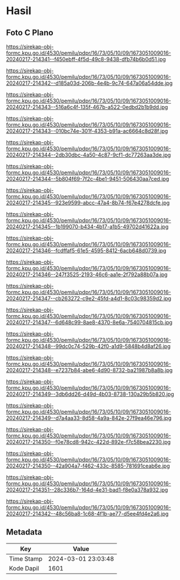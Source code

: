 # Hasil

## Foto C Plano

https://sirekap-obj-formc.kpu.go.id/4530/pemilu/pdpr/16/73/05/10/09/1673051009016-20240217-214341--f450ebff-4f5d-49c8-9438-dfb74b6b0d51.jpg

https://sirekap-obj-formc.kpu.go.id/4530/pemilu/pdpr/16/73/05/10/09/1673051009016-20240217-214342--d185a03d-206b-4e4b-9c74-647a06a54dde.jpg

https://sirekap-obj-formc.kpu.go.id/4530/pemilu/pdpr/16/73/05/10/09/1673051009016-20240217-214343--516a6c4f-135f-467b-a522-0edbd2b1b9dd.jpg

https://sirekap-obj-formc.kpu.go.id/4530/pemilu/pdpr/16/73/05/10/09/1673051009016-20240217-214343--010bc74e-301f-4353-b91a-ac6664c8d28f.jpg

https://sirekap-obj-formc.kpu.go.id/4530/pemilu/pdpr/16/73/05/10/09/1673051009016-20240217-214344--2db30dbc-4a50-4c87-9cf1-dc77263aa3de.jpg

https://sirekap-obj-formc.kpu.go.id/4530/pemilu/pdpr/16/73/05/10/09/1673051009016-20240217-214344--5b804f69-7f2c-4be1-9451-506430aa7ced.jpg

https://sirekap-obj-formc.kpu.go.id/4530/pemilu/pdpr/16/73/05/10/09/1673051009016-20240217-214345--923e9599-abcc-47a4-8b74-f67e4278dcfe.jpg

https://sirekap-obj-formc.kpu.go.id/4530/pemilu/pdpr/16/73/05/10/09/1673051009016-20240217-214345--1b199070-b434-4b17-a1b5-49702d41622a.jpg

https://sirekap-obj-formc.kpu.go.id/4530/pemilu/pdpr/16/73/05/10/09/1673051009016-20240217-214346--fcdffaf5-61e5-4595-8412-6acb648d0739.jpg

https://sirekap-obj-formc.kpu.go.id/4530/pemilu/pdpr/16/73/05/10/09/1673051009016-20240217-214346--247f3525-2193-46c6-aa1e-2f792a88b07a.jpg

https://sirekap-obj-formc.kpu.go.id/4530/pemilu/pdpr/16/73/05/10/09/1673051009016-20240217-214347--cb263272-c9e2-45fd-a4d1-8c03c98359d2.jpg

https://sirekap-obj-formc.kpu.go.id/4530/pemilu/pdpr/16/73/05/10/09/1673051009016-20240217-214347--6d648c99-8ae8-4370-8e6a-7540704815cb.jpg

https://sirekap-obj-formc.kpu.go.id/4530/pemilu/pdpr/16/73/05/10/09/1673051009016-20240217-214348--99dc0c74-529b-42f0-a1d9-5848b4d8af26.jpg

https://sirekap-obj-formc.kpu.go.id/4530/pemilu/pdpr/16/73/05/10/09/1673051009016-20240217-214348--e7237b84-abe6-4d90-8732-ba21987b8a8b.jpg

https://sirekap-obj-formc.kpu.go.id/4530/pemilu/pdpr/16/73/05/10/09/1673051009016-20240217-214349--3db6dd26-d49d-4b03-8738-130a29b5b820.jpg

https://sirekap-obj-formc.kpu.go.id/4530/pemilu/pdpr/16/73/05/10/09/1673051009016-20240217-214349--d7a4aa33-8d58-4a9a-842e-27f9ea46e796.jpg

https://sirekap-obj-formc.kpu.go.id/4530/pemilu/pdpr/16/73/05/10/09/1673051009016-20240217-214350--f0e78cd8-942c-422d-892e-f7c58bea2230.jpg

https://sirekap-obj-formc.kpu.go.id/4530/pemilu/pdpr/16/73/05/10/09/1673051009016-20240217-214350--42a904a7-f462-433c-8585-781691ceab6e.jpg

https://sirekap-obj-formc.kpu.go.id/4530/pemilu/pdpr/16/73/05/10/09/1673051009016-20240217-214351--28c336b7-164d-4e31-bad1-f8e0a378a932.jpg

https://sirekap-obj-formc.kpu.go.id/4530/pemilu/pdpr/16/73/05/10/09/1673051009016-20240217-214342--48c56ba8-1c68-4f1b-ae77-d5ee4fd4e2a6.jpg


## Metadata

| Key        | Value               |
| ---------- | ------------------- |
| Time Stamp | 2024-03-01 23:03:48 |
| Kode Dapil | 1601                |



